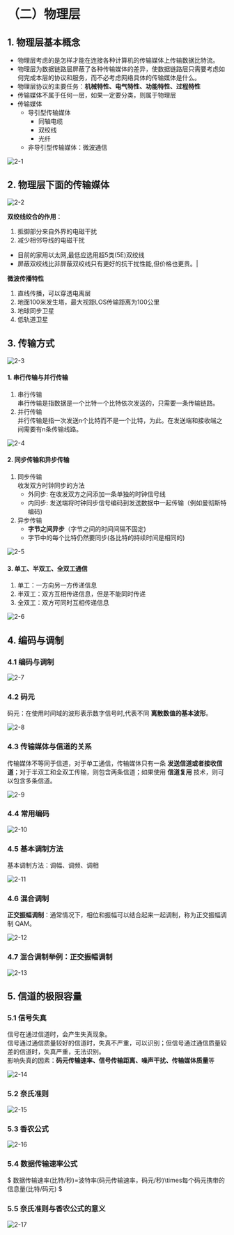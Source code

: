 # （二）物理层

## 1. 物理层基本概念

- 物理层考虑的是怎样才能在连接各种计算机的传输媒体上传输数据比特流。
- 物理层为数据链路层屏蔽了各种传输媒体的差异，使数据链路层只需要考虑如何完成本层的协议和服务，而不必考虑网络具体的传输媒体是什么。
- 物理层协议的主要任务：**机械特性、电气特性、功能特性、过程特性**
- 传输媒体不属于任何一层，如果一定要分类，则属于物理层
- 传输媒体
  - 导引型传输媒体
    - 同轴电缆
    - 双绞线
    - 光纤
  - 非导引型传输媒体：微波通信

![2-1](https://cdn.jsdelivr.net/gh/Hacker-C/Picture-Bed@main/docs/2-1.6szqcx8du700.png)

## 2. 物理层下面的传输媒体

![2-2](https://cdn.jsdelivr.net/gh/Hacker-C/Picture-Bed@main/docs/2-2.42613wqcz0q0.png)


**双绞线绞合的作用**：
1. 抵御部分来自外界的电磁干扰
2. 减少相邻导线的电磁干扰   
  - 目前的家用以太网,最低应选用超5类(5E)双绞线  
  - 屏蔽双绞线比非屏蔽双绞线只有更好的抗干扰性能,但价格也更贵。|


**微波传播特性**

1. 直线传播，可以穿透电离层
2. 地面100米发生塔，最大视距LOS传输距离为100公里
3. 地球同步卫星
4. 低轨道卫星

## 3. 传输方式

![2-3](https://cdn.jsdelivr.net/gh/Hacker-C/Picture-Bed@main/docs/2-3.13dwbapop3hc.png)

#### 1. 串行传输与并行传输

1. 串行传输  
    串行传输是指数据是一个比特一个比特依次发送的，只需要一条传输链路。
2. 并行传输  
    并行传输是指一次发送n个比特而不是一个比特，为此。在发送端和接收端之间需要有n条传输线路。

![2-4](https://cdn.jsdelivr.net/gh/Hacker-C/Picture-Bed@main/C-Network/2-4.3x2zi4moxp00.png)

#### 2. 同步传输和异步传输

1. 同步传输  
    收发双方时钟同步的方法  
    - 外同步: 在收发双方之间添加一条单独的时钟信号线
    - 内同步: 发送端将时钟同步信号编码到发送数据中一起传输（例如曼彻斯特编码)
2. 异步传输  
    - **字节之间异步**（字节之间的时间间隔不固定)  
    - 字节中的每个比特仍然要同步(各比特的持续时间是相同的)

![2-5](https://cdn.jsdelivr.net/gh/Hacker-C/Picture-Bed@main/C-Network/2-5.73qli229xks0.png)

#### 3. 单工、半双工、全双工通信

1. 单工：一方向另一方传递信息
2. 半双工：双方互相传递信息，但是不能同时传递
3. 全双工：双方可同时互相传递信息

![2-6](https://cdn.jsdelivr.net/gh/Hacker-C/Picture-Bed@main/C-Network/2-6.6kq2puyj6uw0.png)

## 4. 编码与调制


### 4.1 编码与调制

![2-7](https://cdn.jsdelivr.net/gh/Hacker-C/Picture-Bed@main/C-Network/2-7.46knmkk9zk40.png)

### 4.2 码元

码元：在使用时间域的波形表示数字信号时,代表不同 **离散数值的基本波形**。

![2-8](https://cdn.jsdelivr.net/gh/Hacker-C/Picture-Bed@main/C-Network/2-8.46qrecmq5um0.png)

### 4.3 传输媒体与信道的关系

传输媒体不等同于信道，对于单工通信，传输媒体只有一条 **发送信道或者接收信道**；对于半双工和全双工传输，则包含两条信道；如果使用 **信道复用** 技术，则可以包含多条信道。

![2-9](https://cdn.jsdelivr.net/gh/Hacker-C/Picture-Bed@main/C-Network/2-9.2gxv9ho4lr60.png)

### 4.4 常用编码

![2-10](https://cdn.jsdelivr.net/gh/Hacker-C/Picture-Bed@main/C-Network/2-10.1opitsaiihvk.png)

### 4.5 基本调制方法

基本调制方法：调幅、调频、调相

![2-11](https://cdn.jsdelivr.net/gh/Hacker-C/Picture-Bed@main/C-Network/2-11.2xghqcoe0tg0.png)

### 4.6 混合调制

**正交振幅调制**：通常情况下，相位和振幅可以结合起来一起调制，称为正交振幅调制 QAM。

![2-12](https://cdn.jsdelivr.net/gh/Hacker-C/Picture-Bed@main/C-Network/2-12.1bxefanjzb40.png)

### 4.7 混合调制举例：正交振幅调制

![2-13](https://cdn.jsdelivr.net/gh/Hacker-C/Picture-Bed@main/C-Network/2-13.193zdnz65lhc.png)

## 5. 信道的极限容量

### 5.1 信号失真

信号在通过信道时，会产生失真现象。  
信号通过通信质量较好的信道时，失真不严重，可以识别；但信号通过通信质量较差的信道时，失真严重，无法识别。  
影响失真的因素：**码元传输速率、信号传输距离、噪声干扰、传输媒体质量**等

![2-14](https://cdn.jsdelivr.net/gh/Hacker-C/Picture-Bed@main/C-Network/2-14.glealc1ccu0.png)

### 5.2 奈氏准则

![2-15](https://cdn.jsdelivr.net/gh/Hacker-C/Picture-Bed@main/C-Network/2-15.7fl55rgwsio0.png)

### 5.3 香农公式

![2-16](https://cdn.jsdelivr.net/gh/Hacker-C/Picture-Bed@main/C-Network/2-16.2mp8es8zbbm0.png)

### 5.4 数据传输速率公式

$
数据传输速率(比特/秒)=波特率(码元传输速率，码元/秒)\times每个码元携带的信息量(比特/码元)
$

### 5.5 奈氏准则与香农公式的意义

![2-17](https://cdn.jsdelivr.net/gh/Hacker-C/Picture-Bed@main/C-Network/2-17.bnv6xoj47rk.png)